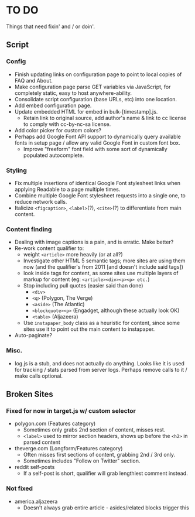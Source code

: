 # TO DO
Things that need fixin' and / or doin'.

## Script
### Config
* Finish updating links on configuration page to point to local copies of FAQ and About.
* Make configuration page parse GET variables via JavaScript, for completely static, easy to host anywhere-ability.
* Consolidate script configuration (base URLs, etc) into one location.
* Add embed configuration page.
* Update embedded HTML for embed in bulk-[timestamp].js. 
    * Retain link to original source, add author's name & link to cc license to comply with cc-by-nc-sa license.
* Add color picker for custom colors? 
* Perhaps add Google Font API support to dynamically query available fonts in setup page / allow any valid Google Font in custom font box.
    * Improve "freeform" font field with some sort of dynamically populated autocomplete.

### Styling
* Fix multiple insertions of identical Google Font stylesheet links when applying Readable to a page multiple times.
* Combine multiple Google Font stylesheet requests into a single one, to reduce network calls.
* Italicize `<figcaption>`, `<label>`(?), `<cite>`(?)  to differentiate from main content. 

### Content finding
* Dealing with image captions is a pain, and is erratic. Make better?
* Re-work content qualifier to: 
    * weight `<article>` more heavily (or at all?)
    * Investigate other HTML 5 semantic tags; more sites are using them now (and the qualifier's from 2011 [and doesn't include said tags])
    * look inside tags for content, as some sites use multiple layers of markup for content (eg: `<article><div><p><p> etc.`)
    * Stop including pull quotes (easier said than done)
        * `<div>`
        * `<q>` (Polygon, The Verge)
        * `<aside>` (The Atlantic)
        * `<blockquote><p>` (Engadget, although these actually look OK)
        * `<table>` (Aljazeera)
    * Use `instapaper_body` class as a heuristic for content, since some sites use it to point out the main content to instapaper.
* Auto-paginate?

### Misc.
* log.js is a stub, and does not actually do anything. Looks like it is used for tracking / stats parsed from server logs. Perhaps remove calls to it / make calls optional.


## Broken Sites
### Fixed for now in target.js w/ custom selector
* polygon.com (Features category)
    * Sometimes only grabs 2nd section of content, misses rest.
    * `<label>` used to mirror section headers, shows up before the `<h2>` in parsed content
* theverge.com (Longform/Features category)
    * Often misses first sections of content, grabbing 2nd / 3rd only.
    * Sometimes includes "Follow on Twitter" section.
* reddit self-posts
    * If a self-post is short, qualifier will grab lengthiest comment instead.

### Not fixed    
* america.aljazeera
    * Doesn't always grab entire article - asides/related blocks trigger this
